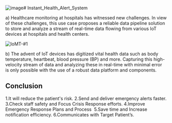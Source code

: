 ![image](https://github.com/pooja20-gurav/Instant_Health_Alert_System/assets/81917801/77f8538a-e0c7-450c-80b7-22dea4206125)# Instant_Health_Alert_System



a) Healthcare monitoring at hospitals has witnessed new challenges. In view of these challenges, this use case proposes a reliable data pipeline solution to store and analyze a stream of real-time data flowing from various IoT devices at hospitals and health centers. 





![IoMT-#1](https://github.com/pooja20-gurav/Instant_Health_Alert_System/assets/81917801/97bef516-daba-4e63-9b98-19df91a29738)




b) The advent of IoT devices has digitized vital health data such as body temperature, heartbeat, blood pressure (BP) and more. Capturing this high-velocity stream of data and analyzing these in real-time with minimal error is only possible with the use of a robust data platform and components. 



## Conclusion


1.It will reduce the patient's risk.
2.Send and deliver emergency alerts faster.
3.Check staff safety and Focus Crisis Response efforts.
4.Improve Emergency Response Plans and Process 
5.Save time and Increase notification efficiency.
6.Communicates with Target Patient’s.



